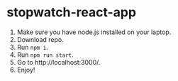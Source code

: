 # stopwatch-react-app


1. Make sure you have node.js installed on your laptop.
2. Download repo.
3. Run `npm i`.
4. Run `npm run start`.
5. Go to http://localhost:3000/.
6. Enjoy!
